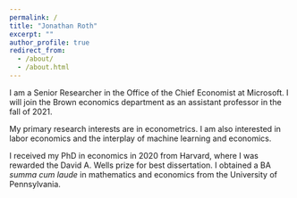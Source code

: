 ```yaml
---
permalink: /
title: "Jonathan Roth"
excerpt: ""
author_profile: true
redirect_from: 
  - /about/
  - /about.html
---
```


I am a Senior Researcher in the Office of the Chief Economist at Microsoft. I will join the Brown economics department as an assistant professor in the fall of 2021.

My primary research interests are in econometrics. I am also interested in labor economics and the interplay of machine learning and economics.

I received my PhD in economics in 2020 from Harvard, where I was rewarded the David A. Wells prize for best dissertation. I obtained a BA *summa cum laude* in mathematics and economics from the University of Pennsylvania. 
